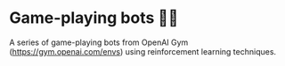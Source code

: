 # Game-playing bots 🦾🤖
A series of game-playing bots from OpenAI Gym (https://gym.openai.com/envs) using reinforcement learning techniques.
